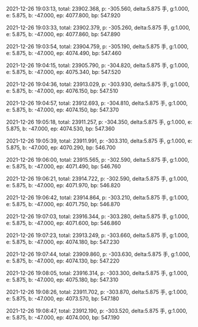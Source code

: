 2021-12-26 19:03:13, total: 23902.368, p: -305.560, delta:5.875 手, g:1.000, e: 5.875, b: -47.000, ep: 4077.800, bp: 547.920

2021-12-26 19:03:33, total: 23902.379, p: -305.260, delta:5.875 手, g:1.000, e: 5.875, b: -47.000, ep: 4077.860, bp: 547.890

2021-12-26 19:03:54, total: 23904.759, p: -305.190, delta:5.875 手, g:1.000, e: 5.875, b: -47.000, ep: 4074.490, bp: 547.460

2021-12-26 19:04:15, total: 23905.790, p: -304.820, delta:5.875 手, g:1.000, e: 5.875, b: -47.000, ep: 4075.340, bp: 547.520

2021-12-26 19:04:36, total: 23913.029, p: -303.930, delta:5.875 手, g:1.000, e: 5.875, b: -47.000, ep: 4076.150, bp: 547.510

2021-12-26 19:04:57, total: 23912.693, p: -304.810, delta:5.875 手, g:1.000, e: 5.875, b: -47.000, ep: 4074.150, bp: 547.370

2021-12-26 19:05:18, total: 23911.257, p: -304.350, delta:5.875 手, g:1.000, e: 5.875, b: -47.000, ep: 4074.530, bp: 547.360

2021-12-26 19:05:39, total: 23911.991, p: -303.310, delta:5.875 手, g:1.000, e: 5.875, b: -47.000, ep: 4070.290, bp: 546.700

2021-12-26 19:06:00, total: 23915.565, p: -302.590, delta:5.875 手, g:1.000, e: 5.875, b: -47.000, ep: 4071.490, bp: 546.760

2021-12-26 19:06:21, total: 23914.722, p: -302.590, delta:5.875 手, g:1.000, e: 5.875, b: -47.000, ep: 4071.970, bp: 546.820

2021-12-26 19:06:42, total: 23914.864, p: -303.210, delta:5.875 手, g:1.000, e: 5.875, b: -47.000, ep: 4071.750, bp: 546.870

2021-12-26 19:07:03, total: 23916.344, p: -303.280, delta:5.875 手, g:1.000, e: 5.875, b: -47.000, ep: 4071.600, bp: 546.860

2021-12-26 19:07:23, total: 23913.249, p: -303.660, delta:5.875 手, g:1.000, e: 5.875, b: -47.000, ep: 4074.180, bp: 547.230

2021-12-26 19:07:44, total: 23909.860, p: -303.630, delta:5.875 手, g:1.000, e: 5.875, b: -47.000, ep: 4074.130, bp: 547.220

2021-12-26 19:08:05, total: 23916.314, p: -303.300, delta:5.875 手, g:1.000, e: 5.875, b: -47.000, ep: 4075.180, bp: 547.310

2021-12-26 19:08:26, total: 23911.702, p: -303.870, delta:5.875 手, g:1.000, e: 5.875, b: -47.000, ep: 4073.570, bp: 547.180

2021-12-26 19:08:47, total: 23912.190, p: -303.520, delta:5.875 手, g:1.000, e: 5.875, b: -47.000, ep: 4074.000, bp: 547.190